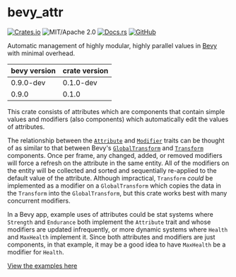 # bevy_attr
[![Crates.io](https://img.shields.io/crates/v/bevy_attr.svg)](https://crates.io/crates/bevy_attr)
![MIT/Apache 2.0](https://img.shields.io/badge/license-MIT%2FApache-blue.svg)
[![Docs.rs](https://img.shields.io/badge/docs.rs-bevy_attr-ffffff)](https://docs.rs/bevy_attr/latest/bevy_attr)
[![GitHub](https://img.shields.io/badge/github-soqb/bevy_attr-8da0cb?&logo=github)](https://github.com/soqb/bevy_attr)

Automatic management of highly modular, highly parallel values in [Bevy](https://bevyengine.org) with minimal overhead.

|bevy version|crate version|
|------------|-------------|
|0.9.0-dev   |0.1.0-dev    |
|0.9.0       |0.1.0        |

This crate consists of attributes which are components that contain simple values and modifiers (also components) which automatically edit the values of attributes.

The relationship between the [`Attribute`](https://docs.rs/bevy_attr/latest/bevy_attr/struct.Attribute.html) and [`Modifier`](https://docs.rs/bevy_attr/latest/bevy_attr/struct.Modifier.html) traits can be thought of as similar to that between Bevy's [`GlobalTransform`](https://docs.rs/bevy/latest/bevy/transform/components/struct.GlobalTransform.html) and [`Transform`](https://docs.rs/bevy/latest/bevy/transform/components/struct.Transform.html) components. Once per frame, any changed, added, or removed modifiers will force a refresh on the attribute in the same entity. All of the modifiers on the entity will be collected and sorted and sequentially re-applied to the default value of the attribute. Although impractical, `Transform` *could* be implemented as a modifier on a `GlobalTransform` which copies the data in the `Transform` into the `GlobalTransform`, but this crate works best with many concurrent modifiers.

In a Bevy app, example uses of attributes could be stat systems where `Strength` and `Endurance` both implement the `Attribute` trait and whose modifiers are updated infrequently, or more dynamic systems where `Health` and `MaxHealth` implement it. Since both attributes and modifiers are just components, in that example, it may be a good idea to have `MaxHealth` be a modifier for `Health`.

[View the examples here](https://github.com/soqb/bevy_attr/tree/main/examples)
